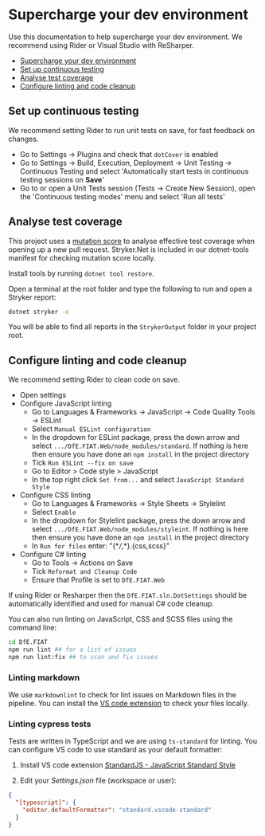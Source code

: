 # Supercharge your dev environment

Use this documentation to help supercharge your dev environment. We recommend using Rider or Visual Studio with ReSharper.

- [Supercharge your dev environment](#supercharge-your-dev-environment)
- [Set up continuous testing](#set-up-continuous-testing)
- [Analyse test coverage](#analyse-test-coverage)
- [Configure linting and code cleanup](#configure-linting-and-code-cleanup)

## Set up continuous testing

We recommend setting Rider to run unit tests on save, for fast feedback on changes.

- Go to Settings -> Plugins and check that `dotCover` is enabled
- Go to Settings -> Build, Execution, Deployment -> Unit Testing -> Continuous Testing and select 'Automatically start tests in continuous testing sessions on **Save**'
- Go to or open a Unit Tests session (Tests -> Create New Session), open the 'Continuous testing modes' menu and select 'Run all tests'

## Analyse test coverage

This project uses a [mutation score](https://stryker-mutator.io/docs/) to analyse effective test coverage when opening up a new pull request.
Stryker.Net is included in our dotnet-tools manifest for checking mutation score locally.

Install tools by running `dotnet tool restore`.

Open a terminal at the root folder and type the following to run and open a Stryker report:

```bash
dotnet stryker -o
```

You will be able to find all reports in the `StrykerOutput` folder in your project root.

## Configure linting and code cleanup

We recommend setting Rider to clean code on save.

- Open settings
- Configure JavaScript linting
  - Go to Languages & Frameworks -> JavaScript -> Code Quality Tools -> ESLint
  - Select `Manual ESLint configuration`
  - In the dropdown for ESLint package, press the down arrow and select `.../DfE.FIAT.Web/node_modules/standard`. If nothing is here then ensure you have done an `npm install` in the project directory
  - Tick `Run ESLint --fix on save`
  - Go to Editor > Code style > JavaScript
  - In the top right click `Set from...` and select `JavaScript Standard Style`
- Configure CSS linting
  - Go to Languages & Frameworks -> Style Sheets -> Stylelint
  - Select `Enable`
  - In the dropdown for Stylelint package, press the down arrow and select `.../DfE.FIAT.Web/node_modules/styleint`. If nothing is here then ensure you have done an `npm install` in the project directory
  - In `Run for files` enter: "{\*_/_,\*}.{css,scss}"
- Configure C# linting
  - Go to Tools -> Actions on Save
  - Tick `Reformat and Cleanup Code`
  - Ensure that Profile is set to `DfE.FIAT.Web`

If using Rider or Resharper then the `DfE.FIAT.sln.DotSettings` should be automatically identified and used for manual C# code cleanup.

You can also run linting on JavaScript, CSS and SCSS files using the command line:

```bash
cd DfE.FIAT
npm run lint ## for a list of issues
npm run lint:fix ## to scan and fix issues
```

### Linting markdown

We use `markdownlint` to check for lint issues on Markdown files in the pipeline.
You can install the [VS code extension](https://marketplace.visualstudio.com/items?itemName=DavidAnson.vscode-markdownlint) to check your files locally.

### Linting cypress tests

Tests are written in TypeScript and we are using `ts-standard` for linting.
You can configure VS code to use standard as your default formatter:

1. Install VS code extension [StandardJS - JavaScript Standard Style](https://marketplace.visualstudio.com/items?itemName=standard.vscode-standard)

2. Edit your _Settings.json_ file (workspace or user):

```json
{
  "[typescript]": {
    "editor.defaultFormatter": "standard.vscode-standard"
  }
}
```
